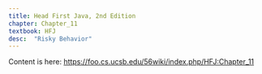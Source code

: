 ```yaml
---
title: Head First Java, 2nd Edition
chapter: Chapter_11
textbook: HFJ
desc:  "Risky Behavior"
---
```


Content is here: <https://foo.cs.ucsb.edu/56wiki/index.php/HFJ:Chapter_11>
